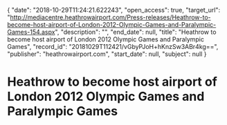 {
  "date": "2018-10-29T11:24:21.622243", 
  "open_access": true, 
  "target_url": "http://mediacentre.heathrowairport.com/Press-releases/Heathrow-to-become-host-airport-of-London-2012-Olympic-Games-and-Paralympic-Games-154.aspx", 
  "description": "", 
  "end_date": null, 
  "title": "Heathrow to become host airport of London 2012 Olympic Games and Paralympic Games", 
  "record_id": "20181029T112421/vGbyPJoH+hKnzSw3ABr4kg==", 
  "publisher": "heathrowairport.com", 
  "start_date": null, 
  "subject": null
}

# Heathrow to become host airport of London 2012 Olympic Games and Paralympic Games

